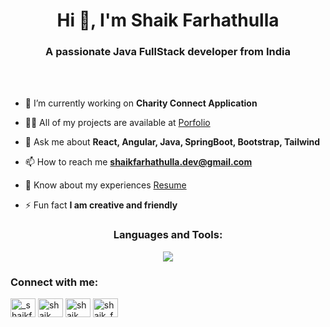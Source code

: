 <h1 align="center">Hi 👋, I'm Shaik Farhathulla</h1>
<h3 align="center">A passionate Java FullStack developer from India</h3>
<br>
<br>

- 🔭 I’m currently working on **Charity Connect Application**

- 👨‍💻 All of my projects are available at [Porfolio](https://shaikfarhathulla-dev.github.io/portfolio/)

- 💬 Ask me about **React, Angular, Java, SpringBoot, Bootstrap, Tailwind**

- 📫 How to reach me **shaikfarhathulla.dev@gmail.com**

- 📄 Know about my experiences [Resume](https://drive.google.com/file/d/1mnqn1V9o0Sh8zjZiBNaU6O5NQmpuOfS_/view)

- ⚡ Fun fact **I am creative and friendly**



<h3 align="center">Languages and Tools:</h3>
<!-- <p align="left"> <a href="https://www.w3.org/html/" target="_blank" rel="noreferrer"> <img src="https://raw.githubusercontent.com/devicons/devicon/master/icons/html5/html5-original-wordmark.svg" alt="html5" width="40" height="40"/> </a> <a href="https://www.w3schools.com/css/" target="_blank" rel="noreferrer"> <img src="https://raw.githubusercontent.com/devicons/devicon/master/icons/css3/css3-original-wordmark.svg" alt="css3" width="40" height="40"/> </a> <a href="https://developer.mozilla.org/en-US/docs/Web/JavaScript" target="_blank" rel="noreferrer"> <img src="https://raw.githubusercontent.com/devicons/devicon/master/icons/javascript/javascript-original.svg" alt="javascript" width="40" height="40"/> </a> <a href="https://www.typescriptlang.org/" target="_blank" rel="noreferrer"> <img src="https://raw.githubusercontent.com/devicons/devicon/master/icons/typescript/typescript-original.svg" alt="typescript" width="40" height="40"/> </a> <a href="https://getbootstrap.com" target="_blank" rel="noreferrer"> <img src="https://raw.githubusercontent.com/devicons/devicon/master/icons/bootstrap/bootstrap-plain-wordmark.svg" alt="bootstrap" width="40" height="40"/> </a> <a href="https://reactjs.org/" target="_blank" rel="noreferrer"> <img src="https://raw.githubusercontent.com/devicons/devicon/master/icons/react/react-original-wordmark.svg" alt="react" width="40" height="40"/> </a> <a href="https://redux.js.org" target="_blank" rel="noreferrer"> <img src="https://raw.githubusercontent.com/devicons/devicon/master/icons/redux/redux-original.svg" alt="redux" width="40" height="40"/> </a> <a href="https://tailwindcss.com/" target="_blank" rel="noreferrer"> <img src="https://www.vectorlogo.zone/logos/tailwindcss/tailwindcss-icon.svg" alt="tailwind" width="40" height="40"/> </a> <a href="https://www.java.com" target="_blank" rel="noreferrer"> <img src="https://raw.githubusercontent.com/devicons/devicon/master/icons/java/java-original.svg" alt="java" width="40" height="40"/> </a> <a href="https://www.mysql.com/" target="_blank" rel="noreferrer"> <img src="https://raw.githubusercontent.com/devicons/devicon/master/icons/mysql/mysql-original-wordmark.svg" alt="mysql" width="40" height="40"/> </a> <a href="https://www.cprogramming.com/" target="_blank" rel="noreferrer"> <img src="https://raw.githubusercontent.com/devicons/devicon/master/icons/c/c-original.svg" alt="c" width="40" height="40"/> </a> </a> <a href="https://www.python.org" target="_blank" rel="noreferrer"> <img src="https://raw.githubusercontent.com/devicons/devicon/master/icons/python/python-original.svg" alt="python" width="40" height="40"/> </a> <a href="https://git-scm.com/" target="_blank" rel="noreferrer"> <img src="https://www.vectorlogo.zone/logos/git-scm/git-scm-icon.svg" alt="git" width="40" height="40"/> <a href="https://postman.com" target="_blank" rel="noreferrer"> <img src="https://www.vectorlogo.zone/logos/getpostman/getpostman-icon.svg" alt="postman" width="40" height="40"/> </a> </p> -->
<p align="center">
  <a href="">
    <img src="https://skillicons.dev/icons?i=html,css,js,ts,react,angular,tailwind,bootstrap,java,spring,maven,mysql,c,py" />
  </a>
</p>

<h3 align="left">Connect with me:</h3>
<p align="left">
<a href="https://twitter.com/_shaikfarhath" target="blank"><img align="center" src="https://raw.githubusercontent.com/rahuldkjain/github-profile-readme-generator/master/src/images/icons/Social/twitter.svg" alt="_shaikfarhath" height="30" width="40" /></a>
<a href="https://linkedin.com/in/shaik farhathulla" target="blank"><img align="center" src="https://raw.githubusercontent.com/rahuldkjain/github-profile-readme-generator/master/src/images/icons/Social/linked-in-alt.svg" alt="shaik farhathulla" height="30" width="40" /></a>
<a href="https://fb.com/shaik farhath" target="blank"><img align="center" src="https://raw.githubusercontent.com/rahuldkjain/github-profile-readme-generator/master/src/images/icons/Social/facebook.svg" alt="shaik farhath" height="30" width="40" /></a>
<a href="https://instagram.com/shaik_farhath93" target="blank"><img align="center" src="https://raw.githubusercontent.com/rahuldkjain/github-profile-readme-generator/master/src/images/icons/Social/instagram.svg" alt="shaik_farhath93" height="30" width="40" /></a>
</p>

<!---
<p><img src="https://github-readme-streak-stats.herokuapp.com/?user=shaikfarhathulla&" alt="shaikfarhathulla" /></p>
<p>&nbsp;<img align = "right" src="https://github-readme-stats.vercel.app/api?username=shaikfarhathulla&show_icons=true&locale=en" alt="shaikfarhathulla" /></p>
<p><img src="https://github-readme-stats.vercel.app/api/top-langs?username=shaikfarhathulla&show_icons=true&locale=en&layout=compact" alt="shaikfarhathulla" /></p>
--->
<!---
Shaikfarhathulla/Shaikfarhathulla is a ✨ special ✨ repository because its `README.md` (this file) appears on your GitHub profile.
You can click the Preview link to take a look at your changes.
--->
